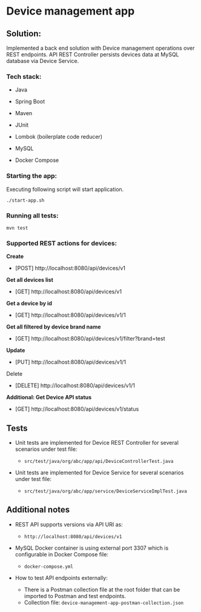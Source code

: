 # Device management app

## Solution:

Implemented a back end solution with Device management operations over REST endpoints.
API REST Controller persists devices data at MySQL database via Device Service.

### Tech stack:

- Java
- Spring Boot
- Maven
- JUnit
- Lombok (boilerplate code reducer)


- MySQL
- Docker Compose

### Starting the app:
Executing following script will start application.
```
./start-app.sh
```

### Running all tests:
```
mvn test
```

### Supported REST actions for devices:

**Create**
- [POST] http://localhost:8080/api/devices/v1

**Get all devices list**
- [GET] http://localhost:8080/api/devices/v1

**Get a device by id**
- [GET] http://localhost:8080/api/devices/v1/1

**Get all filtered by device brand name**
- [GET] http://localhost:8080/api/devices/v1/filter?brand=test

**Update**
- [PUT] http://localhost:8080/api/devices/v1/1

Delete
- [DELETE] http://localhost:8080/api/devices/v1/1

**Additional: Get Device API status**

- [GET] http://localhost:8080/api/devices/v1/status

## Tests

- Unit tests are implemented for Device REST Controller for several scenarios under test file:
  - `src/test/java/org/abc/app/api/DeviceControllerTest.java`


- Unit tests are implemented for Device Service for several scenarios under test file:
  - `src/test/java/org/abc/app/service/DeviceServiceImplTest.java`

## Additional notes

- REST API supports versions via API URI as:
  - `http://localhost:8080/api/devices/v1`


- MySQL Docker container is using external port 3307 which is configurable in Docker Compose file:
  - `docker-compose.yml`


- How to test API endpoints externally:
  - There is a Postman collection file at the root folder that can be imported to Postman and test endpoints.
  - Collection file: `device-management-app-postman-collection.json`
